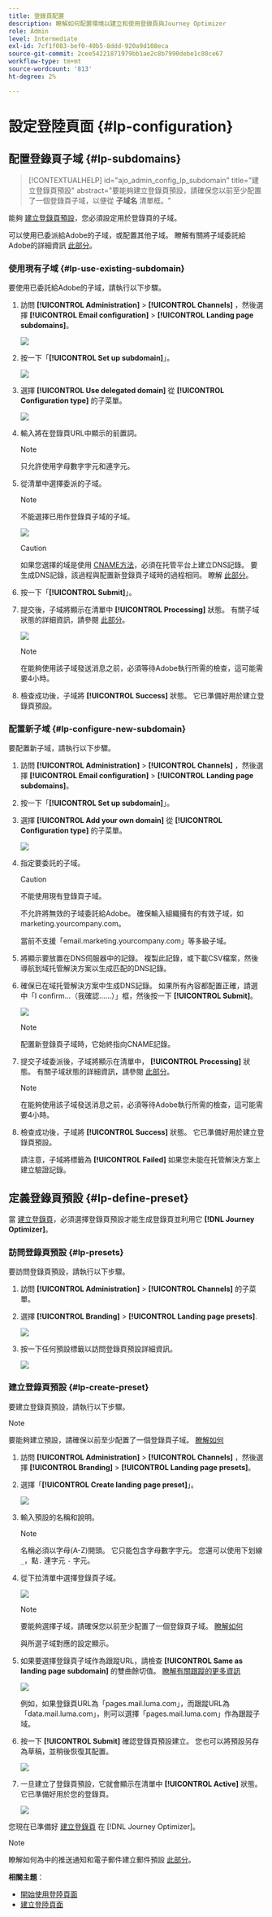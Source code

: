 ```yaml
---
title: 登錄頁配置
description: 瞭解如何配置環境以建立和使用登錄頁與Journey Optimizer
role: Admin
level: Intermediate
exl-id: 7cf1f083-bef0-40b5-8ddd-920a9d108eca
source-git-commit: 2cee54221871979bb1ae2c8b7990debe1c80ce67
workflow-type: tm+mt
source-wordcount: '813'
ht-degree: 2%

---
```


# 設定登陸頁面 {#lp-configuration}

## 配置登錄頁子域 {#lp-subdomains}

>[!CONTEXTUALHELP]
>id="ajo_admin_config_lp_subdomain"
>title="建立登錄頁預設"
>abstract="要能夠建立登錄頁預設，請確保您以前至少配置了一個登錄頁子域，以便從 **子域名** 清單框。"

能夠 [建立登錄頁預設](#lp-create-preset)，您必須設定用於登錄頁的子域。

可以使用已委派給Adobe的子域，或配置其他子域。 瞭解有關將子域委託給Adobe的詳細資訊 [此部分](delegate-subdomain.md)。

### 使用現有子域 {#lp-use-existing-subdomain}

要使用已委託給Adobe的子域，請執行以下步驟。

1. 訪問 **[!UICONTROL Administration]** > **[!UICONTROL Channels]** ，然後選擇 **[!UICONTROL Email configuration]** > **[!UICONTROL Landing page subdomains]**。

   ![](assets/lp_access-subdomains.png)

1. 按一下「**[!UICONTROL Set up subdomain]**」。

   ![](assets/lp_set-up-subdomain.png)

1. 選擇 **[!UICONTROL Use delegated domain]** 從 **[!UICONTROL Configuration type]** 的子菜單。

   ![](assets/lp_use-delegated-subdomain.png)

1. 輸入將在登錄頁URL中顯示的前置詞。

   >[!NOTE]
   >
   >只允許使用字母數字字元和連字元。

1. 從清單中選擇委派的子域。

   >[!NOTE]
   >
   >不能選擇已用作登錄頁子域的子域。

   ![](assets/lp_prefix-and-subdomain.png)

   >[!CAUTION]
   >
   >如果您選擇的域是使用 [CNAME方法](delegate-subdomain.md#cname-subdomain-delegation)，必須在托管平台上建立DNS記錄。 要生成DNS記錄，該過程與配置新登錄頁子域時的過程相同。 瞭解 [此部分](#lp-configure-new-subdomain)。

1. 按一下「**[!UICONTROL Submit]**」。

1. 提交後，子域將顯示在清單中 **[!UICONTROL Processing]** 狀態。 有關子域狀態的詳細資訊，請參閱 [此部分](access-subdomains.md)。<!--Same statuses?-->

   ![](assets/lp_subdomain-processing.png)

   >[!NOTE]
   >
   >在能夠使用該子域發送消息之前，必須等待Adobe執行所需的檢查，這可能需要4小時。<!--Learn more in [this section](delegate-subdomain.md#subdomain-validation).-->

1. 檢查成功後，子域將 **[!UICONTROL Success]** 狀態。 它已準備好用於建立登錄頁預設。

### 配置新子域 {#lp-configure-new-subdomain}

要配置新子域，請執行以下步驟。

1. 訪問 **[!UICONTROL Administration]** > **[!UICONTROL Channels]** ，然後選擇 **[!UICONTROL Email configuration]** > **[!UICONTROL Landing page subdomains]**。

1. 按一下「**[!UICONTROL Set up subdomain]**」。

1. 選擇 **[!UICONTROL Add your own domain]** 從 **[!UICONTROL Configuration type]** 的子菜單。

   ![](assets/lp_add-your-own-subdomain.png)

1. 指定要委託的子域。

   >[!CAUTION]
   >
   >不能使用現有登錄頁子域。

   不允許將無效的子域委託給Adobe。 確保輸入組織擁有的有效子域，如marketing.yourcompany.com。

   當前不支援「email.marketing.yourcompany.com」等多級子域。

1. 將顯示要放置在DNS伺服器中的記錄。 複製此記錄，或下載CSV檔案，然後導航到域托管解決方案以生成匹配的DNS記錄。

1. 確保已在域托管解決方案中生成DNS記錄。 如果所有內容都配置正確，請選中「I confirm...（我確認……）」框，然後按一下 **[!UICONTROL Submit]**。

   ![](assets/lp_add-your-own-subdomain-confirm.png)

   >[!NOTE]
   >
   >配置新登錄頁子域時，它始終指向CNAME記錄。

1. 提交子域委派後，子域將顯示在清單中， **[!UICONTROL Processing]** 狀態。 有關子域狀態的詳細資訊，請參閱 [此部分](access-subdomains.md)。<!--Same statuses?-->

   >[!NOTE]
   >
   >在能夠使用該子域發送消息之前，必須等待Adobe執行所需的檢查，這可能需要4小時。<!--Learn more in [this section](#subdomain-validation).-->

1. 檢查成功後，子域將 **[!UICONTROL Success]** 狀態。 它已準備好用於建立登錄頁預設。

   請注意，子域將標籤為 **[!UICONTROL Failed]** 如果您未能在托管解決方案上建立驗證記錄。

## 定義登錄頁預設 {#lp-define-preset}

當 [建立登錄頁](../landing-pages/create-lp.md#create-a-lp)，必須選擇登錄頁預設才能生成登錄頁並利用它 **[!DNL Journey Optimizer]**。

### 訪問登錄頁預設 {#lp-presets}

要訪問登錄頁預設，請執行以下步驟。

1. 訪問 **[!UICONTROL Administration]** > **[!UICONTROL Channels]** 的子菜單。

1. 選擇 **[!UICONTROL Branding]** > **[!UICONTROL Landing page presets]**.

   ![](assets/lp_presets-access.png)

1. 按一下任何預設標籤以訪問登錄頁預設詳細資訊。

   ![](assets/lp_preset-details.png)

### 建立登錄頁預設 {#lp-create-preset}

要建立登錄頁預設，請執行以下步驟。

>[!NOTE]
>
>要能夠建立預設，請確保以前至少配置了一個登錄頁子域。 [瞭解如何](#lp-subdomains)

1. 訪問 **[!UICONTROL Administration]** > **[!UICONTROL Channels]** ，然後選擇 **[!UICONTROL Branding]** > **[!UICONTROL Landing page presets]**。

1. 選擇「**[!UICONTROL Create landing page preset]**」。

   ![](assets/lp_create-preset-temp.png)

1. 輸入預設的名稱和說明。

   >[!NOTE]
   >
   > 名稱必須以字母(A-Z)開頭。 它只能包含字母數字字元。 您還可以使用下划線 `_`，點`.` 連字元 `-` 字元。

1. 從下拉清單中選擇登錄頁子域。

   ![](assets/lp_preset-subdomain.png)

   >[!NOTE]
   >
   >要能夠選擇子域，請確保您以前至少配置了一個登錄頁子域。 [瞭解如何](#lp-subdomains)

   與所選子域對應的設定顯示。

1. 如果要選擇登錄頁子域作為跟蹤URL，請檢查 **[!UICONTROL Same as landing page subdomain]** 的雙曲餘切值。 [瞭解有關跟蹤的更多資訊](../messages/message-tracking.md)

   ![](assets/lp_preset-subdomain-settings-same.png)

   例如，如果登錄頁URL為「pages.mail.luma.com」，而跟蹤URL為「data.mail.luma.com」，則可以選擇「pages.mail.luma.com」作為跟蹤子域。

1. 按一下 **[!UICONTROL Submit]** 確認登錄頁預設建立。 您也可以將預設另存為草稿，並稍後恢復其配置。

   ![](assets/lp_preset-subdomain-settings-submit.png)

1. 一旦建立了登錄頁預設，它就會顯示在清單中 **[!UICONTROL Active]** 狀態。 它已準備好用於您的登錄頁。

   ![](assets/lp-preset-active-temp.png)

您現在已準備好 [建立登錄頁](../landing-pages/create-lp.md) 在 [!DNL Journey Optimizer]。

>[!NOTE]
>
>瞭解如何為中的推送通知和電子郵件建立郵件預設 [此部分](message-presets.md)。

**相關主題**：

* [開始使用登陸頁面](../landing-pages/get-started-lp.md)
* [建立登陸頁面](../landing-pages/create-lp.md#create-a-lp)
